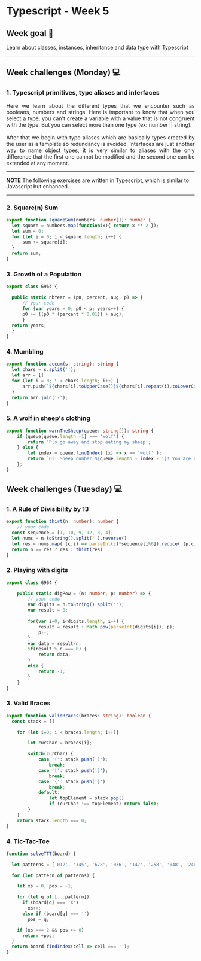 # Typescript - Week 5

## Week goal 🏁
Learn about classes, instances, inheritance and data type with Typescript

---
## Week challenges (Monday) 💻

### 1. Typescript primitives, type aliases and interfaces

<div style="text-align: justify">Here we learn about the different 
types that we encounter such as booleans, numbers and strings. Here is important to know that when you select a type, you can't create a variable with a value that is not congruent with the type. But you can select more than one type (ex: number || string).<br><br>
After that we begin with type aliases which are basically types created by the user as a template so redundancy is avoided. Interfaces are just another way to name object types, it is very similar to aliases with the only difference that the first one cannot be modified and the second one can be extended at any moment.</div>

---
 **NOTE**
The following exercises are written in Typescript, which is similar to Javascript but enhanced. 

---


### 2. Square(n) Sum
```typescript
export function squareSum(numbers: number[]): number {
  let square = numbers.map(function(x){ return x ** 2 });
  let sum = 0;
  for (let i = 0; i < square.length; i++) {
      sum += square[i];
  }
  return sum;
}
```

### 3. Growth of a Population
```typescript
export class G964 {

  public static nbYear = (p0, percent, aug, p) => {
      // your code
      for (var years = 0; p0 < p; years++) {
      p0 += ((p0 * (percent * 0.01)) + aug);
      }
  return years;
  }
}
```

### 4. Mumbling
```typescript
export function accum(s: string): string {
  let chars = s.split('');
  let arr = []
  for (let i = 0; i < chars.length; i++) {
      arr.push(`${chars[i].toUpperCase()}${chars[i].repeat(i).toLowerCase()}`)
  }
  return arr.join('-');
}
```

### 5. A wolf in sheep's clothing
```typescript
export function warnTheSheep(queue: string[]): string {
    if (queue[queue.length -1] === 'wolf') {
        return 'Pls go away and stop eating my sheep';
    } else {
        let index = queue.findIndex( (x) => x == 'wolf' );
        return `Oi! Sheep number ${queue.length - index - 1}! You are about to be eaten by a wolf!`;
    };
}
```

## Week challenges (Tuesday) 💻

### 1. A Rule of Divisibility by 13
```typescript
export function thirt(n: number): number {
    // your code
  const sequence = [1, 10, 9, 12, 3, 4];
  let nums = n.toString().split('').reverse()
  let res = nums.map( (c,i) => parseInt(c)*sequence[i%6]).reduce( (p,c) => p += c );
  return n == res ? res : thirt(res)
}
```

### 2. Playing with digits
```typescript
export class G964 {

    public static digPow = (n: number, p: number) => {
        // your code
        var digits = n.toString().split('');
        var result = 0;
        
        for(var i=0; i<digits.length; i++) {
            result = result + Math.pow(parseInt(digits[i]), p);
            p++;
        }
        var data = result/n;
        if(result % n === 0) {
            return data;
        }
        else {
            return -1;
        }
    }
}
```

### 3. Valid Braces
```typescript
export function validBraces(braces: string): boolean {
  const stack = []

    for (let i=0; i < braces.length; i++){

        let curChar = braces[i];

        switch(curChar) {
            case '(': stack.push(')');
                break;
            case '[': stack.push(']');
                break;
            case '{': stack.push('}')
                break;
            default:
                let topElement = stack.pop()
                if (curChar !== topElement) return false;       
        }
    }
    return stack.length === 0;
}
```

### 4. Tic-Tac-Toe
```javascript
function solveTTT(board) {

  let patterns = ['012', '345', '678', '036', '147', '258', '048', '246'];

  for (let pattern of patterns) {

    let xs = 0, pos = -1;

    for (let q of [...pattern]) 
      if (board[q] === 'X')
        xs++;
      else if (board[q] === '')
        pos = q;

    if (xs === 2 && pos >= 0)
      return +pos;
  }
  return board.findIndex(cell => cell === '');
}